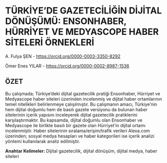 # TÜRKİYE’DE GAZETECİLİĞİN DİJİTAL DÖNÜŞÜMÜ: ENSONHABER, HÜRRİYET VE MEDYASCOPE HABER SİTELERİ ÖRNEKLERİ

A. Fulya ŞEN - https://orcid.org/0000-0003-3350-8292

Ömer Enes YILAR - https://orcid.org/0000-0002-8987-1536

## ÖZET
Bu çalışmada; Türkiye’deki dijital gazetecilik pratiği Ensonhaber, Hürriyet ve Medyascope haber siteleri üzerinden incelenmiş ve dijital haber ortamlarının temel nitelikleri belirlenmeye çalışılmıştır. Bu çalışmanın amacı, Türkiye’nin hem dijital doğumlu hem de basılı gazete versiyonu da bulunan haber sitelerinin içerik yapısını inceleyerek dijital gazetecilik pratiklerini karşılaştırmaktır. Bu kapsamda, dijital doğumlu olan Ensonhaber ve Medyascope ile birlikte basılı bir gazete olan Hürriyet’in dijital ortamı incelenmiştir. Haber sitelerinin sıralama/erişim/trafik verileri Alexa.com üzerinden; sosyal medya hesapları ve haber kategorileri ise içerik analizi yöntemi kullanılarak analiz edilmiştir.

**Anahtar Kelimeler:** Dijital gazetecilik, dijital dönüşüm, dijital medya, haber siteleri